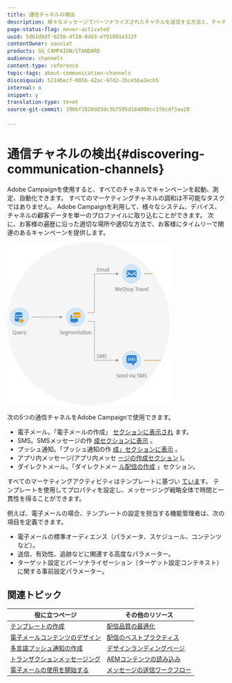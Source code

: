 ```yaml
---
title: 通信チャネルの検出
description: 様々なメッセージでパーソナライズされたチャネルを送信する方法と、チャネル間のキャンペーンを作成して、メッセージをより適切にターゲットする方法を説明します。
page-status-flag: never-activated
uuid: 5d61d8df-8256-4f28-8dd3-e791891e312f
contentOwner: sauviat
products: SG_CAMPAIGN/STANDARD
audience: channels
content-type: reference
topic-tags: about-communication-channels
discoiquuid: 5214becf-005b-42ac-97d2-2bce5ba2ecb5
internal: n
snippet: y
translation-type: tm+mt
source-git-commit: 190bf1820dd3dc3b7595d18400bcc1f6cdf3aa28

---
```



# 通信チャネルの検出{#discovering-communication-channels}

Adobe Campaignを使用すると、すべてのチャネルでキャンペーンを起動、測定、自動化できます。
すべてのマーケティングチャネルの調和は不可能なタスクではありません。 Adobe Campaignを利用して、様々なシステム、デバイス、チャネルの顧客データを単一のプロファイルに取り込むことができます。 次に、お客様の遍歴に沿った適切な場所や適切な方法で、お客様にタイムリーで関連のあるキャンペーンを提供します。

![](assets/do-not-localize/cross-channel.png)

次の5つの通信チャネルをAdobe Campaignで使用できます。

* 電子メール。「電子メールの作成」 [セクションに表示され](../../channels/using/about-emails.md) ます。
* SMS。SMSメッセージの作 [成セクションに表示](../../channels/using/about-sms-messages.md) 。
* プッシュ通知。「プッシュ通知の作 [成」セクションに表示](../../channels/using/about-push-notifications.md) 。
* アプリ内メッセージ(アプリ内メッセ [ージの作成セクション](../../channels/using/about-in-app-messaging.md) )。
* ダイレクトメール。「ダイレクトメー [ル配信の作成](../../channels/using/about-direct-mail.md) 」セクション。

すべてのマーケティングアクティビティはテンプレートに基づい [ていま](../../start/using/marketing-activity-templates.md)す。 テンプレートを使用してプロパティを設定し、メッセージング戦略全体で時間と一貫性を得ることができます。

例えば、電子メールの場合、テンプレートの設定を担当する機能管理者は、次の項目を定義できます。

* 電子メールの標準オーディエンス（パラメータ、スケジュール、コンテンツなど）。
* 送信、有効性、追跡などに関連する高度なパラメーター。
* ターゲット設定とパーソナライゼーション（ターゲット設定コンテキスト）に関する事前設定パラメーター。

## 関連トピック

| 役に立つページ | その他のリソース |
|---|---|
| [テンプレートの作成](../../start/using/marketing-activity-templates.md) | [配信品質の最適化](../../sending/using/about-deliverability.md) |
| [電子メールコンテンツのデザイン](../../designing/using/designing-content-in-adobe-campaign.md) | [配信のベストプラクティス](https://helpx.adobe.com/jp/campaign/kb/delivery-best-practices.html) |
| [多言語プッシュ通知の作成](../../channels/using/creating-a-multilingual-push-notification.md) | [デザインランディングページ](../../channels/using/getting-started-with-landing-pages.md) |
| [トランザクションメッセージング](../../channels/using/about-transactional-messaging.md) | [AEMコンテンツの読み込み](../../integrating/using/creating-email-experience-manager.md) |
| [電子メールの使用を開始する](https://helpx.adobe.com/campaign/kb/acs-get-started-with-emails.html) | [メッセージの送信ワークフロー](../../automating/using/about-channel-activities.md) |
